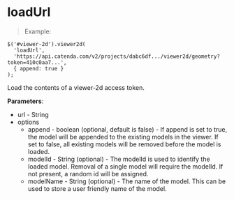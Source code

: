 # loadUrl

> Example:

```javascript--jquery
$('#viewer-2d').viewer2d(
  'loadUrl',
  'https://api.catenda.com/v2/projects/dabc6df.../viewer2d/geometry?token=410c0aa7...',
  { append: true }
);
```

Load the contents of a viewer-2d access token.

**Parameters**:

- url - String
- options
    - append - boolean (optional, default is false) - If append is set to true, the model will be appended to the existing models in the viewer. If set to false, all existing models will be removed before the model is loaded.
    - modelId - String (optional) - The modelId is used to identify the loaded model. Removal of a single model will require the modelId. If not present, a random id will be assigned.
    - modelName - String (optional) - The name of the model. This can be used to store a user friendly name of the model.
